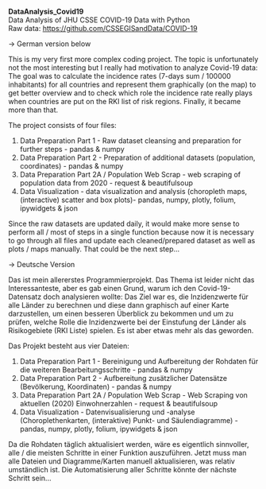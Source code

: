 <b> DataAnalysis_Covid19 </b> <br>
Data Analysis of JHU CSSE COVID-19 Data with Python <br>
Raw data: https://github.com/CSSEGISandData/COVID-19

-> German version below

This is my very first more complex coding project. 
The topic is unfortunately not the most interesting but I really had motivation to analyze Covid-19 data: 
The goal was to calculate the incidence rates (7-days sum / 100000 inhabitants) for all countries and represent them graphically (on the map) to get better overview and to check which role the incidence rate really plays when countries are put on the RKI list of risk regions. Finally, it became more than that.

The project consists of four files:
1) Data Preparation Part 1 - Raw dataset cleansing and preparation for further steps - pandas & numpy
2) Data Preparation Part 2 - Preparation of additional datasets (population, coordinates) - pandas & numpy
3) Data Preparation Part 2A / Population Web Scrap - web scraping of population data from 2020 - request & beautifulsoup
4) Data Visualization - data visualization and analysis (choropleth maps, (interactive) scatter and box plots)- pandas, numpy, plotly, folium, ipywidgets & json

Since the raw datasets are updated daily, it would make more sense to perform all / most of steps in a single function because now it is necessary to go through all files and update each cleaned/prepared dataset as well as plots / maps manually. That could be the next step...

-> Deutsche Version

Das ist mein allererstes Programmierprojekt.
Das Thema ist leider nicht das Interessanteste, aber es gab einen Grund, warum ich den Covid-19-Datensatz doch analysieren wollte:
Das Ziel war es, die Inzidenzwerte für alle Länder zu berechnen und diese dann graphisch auf einer Karte darzustellen, um einen besseren Überblick zu bekommen und um zu prüfen, welche Rolle die Inzidenzwerte bei der Einstufung der Länder als Risikogebiete (RKI Liste) spielen. Es ist aber etwas mehr als das geworden.

Das Projekt besteht aus vier Dateien:
1) Data Preparation Part 1 - Bereinigung und Aufbereitung der Rohdaten für die weiteren Bearbeitungsschritte - pandas & numpy
2) Data Preparation Part 2 - Aufbereitung zusätzlicher Datensätze (Bevölkerung, Koordinaten) - pandas & numpy
3) Data Preparation Part 2A / Population Web Scrap - Web Scraping von aktuellen (2020) Einwohnerzahlen - request & beautifulsoup
4) Data Visualization - Datenvisualisierung und -analyse (Choroplethenkarten, (interaktive) Punkt- und Säulendiagramme) -  pandas, numpy, plotly, folium, ipywidgets & json

Da die Rohdaten täglich aktualisiert werden, wäre es eigentlich sinnvoller, alle / die meisten Schritte in einer Funktion auszuführen. Jetzt muss man alle Dateien und Diagramme/Karten manuell aktualisieren, was relativ umständlich ist. Die Automatisierung aller Schritte könnte der nächste Schritt sein...
